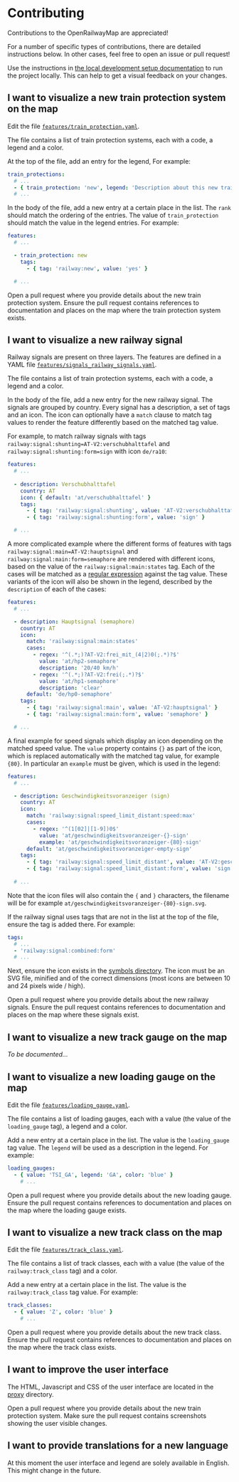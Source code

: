 # Contributing

Contributions to the OpenRailwayMap are appreciated!

For a number of specific types of contributions, there are detailed instructions below. In other cases, feel free to open an issue or pull request!

Use the instructions in [the local development setup documentation](SETUP.md) to run the project locally. This can help to get a visual feedback on your changes.

## I want to visualize a new train protection system on the map

Edit the file [`features/train_protection.yaml`](https://github.com/hiddewie/OpenRailwayMap-vector/edit/master/features/train_protection.yaml).

The file contains a list of train protection systems, each with a code, a legend and a color.

At the top of the file, add an entry for the legend, For example:
```yaml
train_protections:
  # ...
  - { train_protection: 'new', legend: 'Description about this new train protection system', color: '#abc123' }
  # ...
```

In the body of the file, add a new entry at a certain place in the list. The `rank` should match the ordering of the entries. The value of `train_protection` should match the value in the legend entries. For example:
```yaml
features:
  # ...

  - train_protection: new
    tags:
      - { tag: 'railway:new', value: 'yes' }

  # ...
```

Open a pull request where you provide details about the new train protection system. Ensure the pull request contains references to documentation and places on the map where the train protection system exists.

## I want to visualize a new railway signal

Railway signals are present on three layers. The features are defined in a YAML file [`features/signals_railway_signals.yaml`](https://github.com/hiddewie/OpenRailwayMap-vector/edit/master/features/signals_railway_signals.yaml).

The file contains a list of train protection systems, each with a code, a legend and a color.

In the body of the file, add a new entry for the new railway signal. The signals are grouped by country. Every signal has a description, a set of tags and an icon. The icon can optionally have a `match` clause to match tag values to render the feature differently based on the matched tag value. 

For example, to match railway signals with tags `railway:signal:shunting=AT-V2:verschubhalttafel` and `railway:signal:shunting:form=sign` with icon `de/ra10`:
```yaml
features:
  # ...
  
  - description: Verschubhalttafel
    country: AT
    icon: { default: 'at/verschubhalttafel' }
    tags:
      - { tag: 'railway:signal:shunting', value: 'AT-V2:verschubhalttafel' }
      - { tag: 'railway:signal:shunting:form', value: 'sign' }

  # ...
```

A more complicated example where the different forms of features with tags `railway:signal:main=AT-V2:hauptsignal` and `railway:signal:main:form=semaphore` are rendered with different icons, based on the value of the `railway:signal:main:states` tag. Each of the cases will be matched as a [regular expression](https://www.postgresql.org/docs/current/functions-matching.html#FUNCTIONS-POSIX-REGEXP) against the tag value. These variants of the icon will also be shown in the legend, described by the `description` of each of the cases: 
```yaml
features:
  # ...

  - description: Hauptsignal (semaphore)
    country: AT
    icon:
      match: 'railway:signal:main:states'
      cases:
        - regex: '^(.*;)?AT-V2:frei_mit_(4|2)0(;.*)?$'
          value: 'at/hp2-semaphore'
          description: '20/40 km/h'
        - regex: '^(.*;)?AT-V2:frei(;.*)?$'
          value: 'at/hp1-semaphore'
          description: 'clear'
      default: 'de/hp0-semaphore'
    tags:
      - { tag: 'railway:signal:main', value: 'AT-V2:hauptsignal' }
      - { tag: 'railway:signal:main:form', value: 'semaphore' }

  # ...
```

A final example for speed signals which display an icon depending on the matched speed value. The `value` property contains `{}` as part of the icon, which is replaced automatically with the matched tag value, for example `{80}`. In particular an `example` must be given, which is used in the legend:

```yaml
features:
  # ...

  - description: Geschwindigkeitsvoranzeiger (sign)
    country: AT
    icon:
      match: 'railway:signal:speed_limit_distant:speed:max'
      cases:
        - regex: '^(1[02]|[1-9])0$'
          value: 'at/geschwindigkeitsvoranzeiger-{}-sign'
          example: 'at/geschwindigkeitsvoranzeiger-{80}-sign'
      default: 'at/geschwindigkeitsvoranzeiger-empty-sign'
    tags:
      - { tag: 'railway:signal:speed_limit_distant', value: 'AT-V2:geschwindigkeitsvoranzeiger' }
      - { tag: 'railway:signal:speed_limit_distant:form', value: 'sign' }
  
  # ...
```
Note that the icon files will also contain the `{` and `}` characters, the filename will be for example `at/geschwindigkeitsvoranzeiger-{80}-sign.svg`.

If the railway signal uses tags that are not in the list at the top of the file, ensure the tag is added there. For example:
```yaml
tags:
  # ...
  - 'railway:signal:combined:form'
  # ...
```

Next, ensure the icon exists in the [symbols directory](https://github.com/hiddewie/OpenRailwayMap-vector/tree/master/symbols). The icon must be an SVG file, minified and of the correct dimensions (most icons are between 10 and 24 pixels wide / high).

Open a pull request where you provide details about the new railway signals. Ensure the pull request contains references to documentation and places on the map where these signals exist.

## I want to visualize a new track gauge on the map

*To be documented...*

## I want to visualize a new loading gauge on the map

Edit the file [`features/loading_gauge.yaml`](https://github.com/hiddewie/OpenRailwayMap-vector/edit/master/features/loading_gauge.yaml).

The file contains a list of loading gauges, each with a value (the value of the `loading_gauge` tag), a legend and a color.

Add a new entry at a certain place in the list. The value is the `loading_gauge` tag value. The `legend` will be used as a description in the legend. For example:
```yaml
loading_gauges:
  - { value: 'TSI_GA', legend: 'GA', color: 'blue' }
    # ...
```

Open a pull request where you provide details about the new loading gauge. Ensure the pull request contains references to documentation and places on the map where the loading gauge exists.

## I want to visualize a new track class on the map

Edit the file [`features/track_class.yaml`](https://github.com/hiddewie/OpenRailwayMap-vector/edit/master/features/track_class.yaml).

The file contains a list of track classes, each with a value (the value of the `railway:track_class` tag) and a color.

Add a new entry at a certain place in the list. The value is the `railway:track_class` tag value. For example:
```yaml
track_classes:
  - { value: 'Z', color: 'blue' }
    # ...
```

Open a pull request where you provide details about the new track class. Ensure the pull request contains references to documentation and places on the map where the track class exists.

## I want to improve the user interface

The HTML, Javascript and CSS of the user interface are located in the [proxy](https://github.com/hiddewie/OpenRailwayMap-vector/tree/master/proxy) directory.

Open a pull request where you provide details about the new train protection system. Make sure the pull request contains screenshots showing the user visible changes.

## I want to provide translations for a new language 

At this moment the user interface and legend are solely available in English. This might change in the future.
